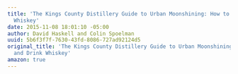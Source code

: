 ```yaml
---
title: 'The Kings County Distillery Guide to Urban Moonshining: How to Make and Drink
  Whiskey'
date: 2015-11-08 18:01:10 -05:00
author: David Haskell and Colin Spoelman
uuid: 5b6f3f7f-7630-43fd-8086-727ad92124d5
original_title: 'The Kings County Distillery Guide to Urban Moonshining: How to Make
  and Drink Whiskey'
amazon: true
---
```


